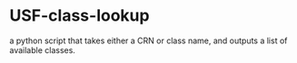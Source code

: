 # USF-class-lookup
a python script that takes either a CRN or class name, and outputs a list of available classes.
